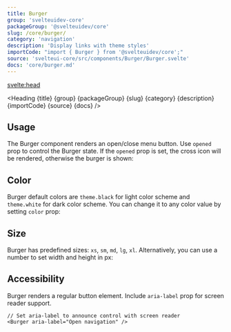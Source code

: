 ```yaml
---
title: Burger
group: 'svelteuidev-core'
packageGroup: '@svelteuidev/core'
slug: /core/burger/
category: 'navigation'
description: 'Display links with theme styles'
importCode: "import { Burger } from '@svelteuidev/core';"
source: 'svelteui-core/src/components/Burger/Burger.svelte'
docs: 'core/burger.md'
---
```


<script>
    import { Demo, BurgerDemos } from '@svelteuidev/demos';
    import { Heading } from "$lib/components";
</script>

<svelte:head>
  <title>{title} - SvelteUI</title>
</svelte:head>

<Heading {title} {group} {packageGroup} {slug} {category} {description} {importCode} {source} {docs} />

## Usage

The Burger component renders an open/close menu button. Use `opened` prop to control the Burger state. If the `opened` prop is set, the cross icon will be rendered, otherwise the burger is shown:

<Demo demo={BurgerDemos.usage} />

## Color

Burger default colors are `theme.black` for light color scheme and `theme.white` for dark color scheme. You can change it to any color value by setting `color` prop:

<Demo demo={BurgerDemos.color} />

## Size

Burger has predefined sizes: `xs`, `sm`, `md`, `lg`, `xl`. Alternatively, you can use a number to set width and height in px:

<Demo demo={BurgerDemos.size} />

## Accessibility

Burger renders a regular button element. Include `aria-label` prop for screen reader support.

```svelte
// Set aria-label to announce control with screen reader
<Burger aria-label="Open navigation" />
```
